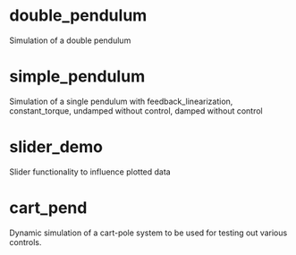 # double_pendulum
Simulation of a double pendulum
# simple_pendulum
Simulation of a single pendulum with feedback_linearization, constant_torque, undamped without control, damped without control
# slider_demo
Slider functionality to influence plotted data
# cart_pend
Dynamic simulation of a cart-pole system to be used for testing out various controls.
